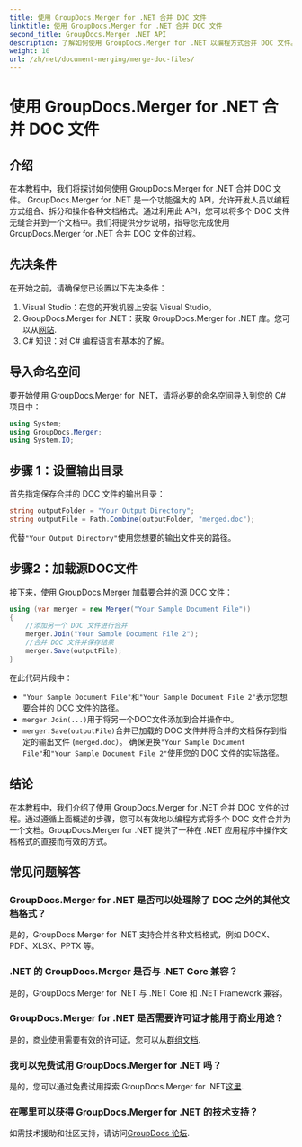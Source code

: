 ```yaml
---
title: 使用 GroupDocs.Merger for .NET 合并 DOC 文件
linktitle: 使用 GroupDocs.Merger for .NET 合并 DOC 文件
second_title: GroupDocs.Merger .NET API
description: 了解如何使用 GroupDocs.Merger for .NET 以编程方式合并 DOC 文件。按照我们的分步指南将多个文档无缝合并为一个。
weight: 10
url: /zh/net/document-merging/merge-doc-files/
---
```


# 使用 GroupDocs.Merger for .NET 合并 DOC 文件

## 介绍
在本教程中，我们将探讨如何使用 GroupDocs.Merger for .NET 合并 DOC 文件。 GroupDocs.Merger for .NET 是一个功能强大的 API，允许开发人员以编程方式组合、拆分和操作各种文档格式。通过利用此 API，您可以将多个 DOC 文件无缝合并到一个文档中。我们将提供分步说明，指导您完成使用 GroupDocs.Merger for .NET 合并 DOC 文件的过程。
## 先决条件
在开始之前，请确保您已设置以下先决条件：
1. Visual Studio：在您的开发机器上安装 Visual Studio。
2.  GroupDocs.Merger for .NET：获取 GroupDocs.Merger for .NET 库。您可以从[网站](https://releases.groupdocs.com/merger/net/).
3. C# 知识：对 C# 编程语言有基本的了解。
## 导入命名空间
要开始使用 GroupDocs.Merger for .NET，请将必要的命名空间导入到您的 C# 项目中：
```csharp
using System; 
using GroupDocs.Merger;
using System.IO;
```
## 步骤 1：设置输出目录
首先指定保存合并的 DOC 文件的输出目录：
```csharp
string outputFolder = "Your Output Directory";
string outputFile = Path.Combine(outputFolder, "merged.doc");
```
代替`"Your Output Directory"`使用您想要的输出文件夹的路径。
## 步骤2：加载源DOC文件
接下来，使用 GroupDocs.Merger 加载要合并的源 DOC 文件：
```csharp
using (var merger = new Merger("Your Sample Document File"))
{
    //添加另一个 DOC 文件进行合并
    merger.Join("Your Sample Document File 2");
    //合并 DOC 文件并保存结果
    merger.Save(outputFile);
}
```
在此代码片段中：
- `"Your Sample Document File"`和`"Your Sample Document File 2"`表示您想要合并的 DOC 文件的路径。
- `merger.Join(...)`用于将另一个DOC文件添加到合并操作中。
- `merger.Save(outputFile)`合并已加载的 DOC 文件并将合并的文档保存到指定的输出文件 (`merged.doc`）。
确保更换`"Your Sample Document File"`和`"Your Sample Document File 2"`使用您的 DOC 文件的实际路径。
## 结论
在本教程中，我们介绍了使用 GroupDocs.Merger for .NET 合并 DOC 文件的过程。通过遵循上面概述的步骤，您可以有效地以编程方式将多个 DOC 文件合并为一个文档。GroupDocs.Merger for .NET 提供了一种在 .NET 应用程序中操作文档格式的直接而有效的方式。

## 常见问题解答
### GroupDocs.Merger for .NET 是否可以处理除了 DOC 之外的其他文档格式？
是的，GroupDocs.Merger for .NET 支持合并各种文档格式，例如 DOCX、PDF、XLSX、PPTX 等。
### .NET 的 GroupDocs.Merger 是否与 .NET Core 兼容？
是的，GroupDocs.Merger for .NET 与 .NET Core 和 .NET Framework 兼容。
### GroupDocs.Merger for .NET 是否需要许可证才能用于商业用途？
是的，商业使用需要有效的许可证。您可以从[群组文档](https://purchase.groupdocs.com/buy).
### 我可以免费试用 GroupDocs.Merger for .NET 吗？
是的，您可以通过免费试用探索 GroupDocs.Merger for .NET[这里](https://releases.groupdocs.com/).
### 在哪里可以获得 GroupDocs.Merger for .NET 的技术支持？
如需技术援助和社区支持，请访问[GroupDocs 论坛](https://forum.groupdocs.com/c/merger/32).